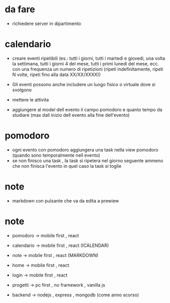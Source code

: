 # da fare

- richiedere server in dipartimento

# calendario

- creare eventi ripetibili  (es.: tutti i giorni, tutti i martedì e giovedì, una volta la 
settimana, tutti i giorni 4 del mese, tutti i primi lunedì del mese, ecc. con una frequenza un numero di ripetizioni (ripeti indefinitamente, ripeti N volte, ripeti fino alla
data XX/XX/XXXX))

- Gli eventi possono anche includere un luogo fisico o virtuale dove si svolgono

- mettere le attivita

- aggiungere al model dell evento il campo pomodoro e quanto tempo da studiare (max dall inizio dell evento alla fine dell'evento)

# pomodoro

- ogni evento con pomodoro aggiungera una task nella view pomodoro (quando sono temporalmente nell evento)
- se non finisco una task , la task si ripetera nel giorno seguente ammeno che non finisca l'evento in quel caso la task si toglie

# note

- markdown con pulsante che va da edita a prewiew



# note

- pomodoro -> mobile first , react
- calendario -> mobile first , react  (ICALENDAR)
- note -> mobile first , react  (MARKDOWN)
- home -> mobile first , react
- login -> mobile first , react
- progetti -> pc first , no framework , vanilla js

- backend -> nodejs , express , mongodb (come anno scorso)